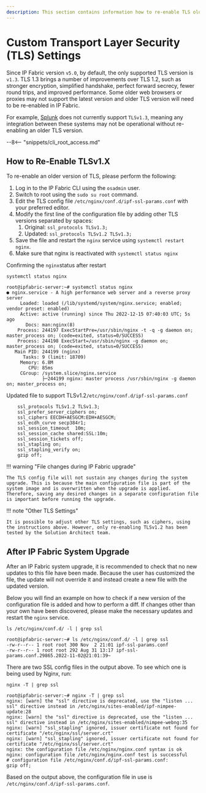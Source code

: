 ```yaml
---
description: This section contains information how to re-enable TLS older than `v1.3`.
---
```


# Custom Transport Layer Security (TLS) Settings

Since IP Fabric version `v5.0`, by default, the only supported TLS version is `v1.3`. TLS 1.3 brings a number of improvements over TLS 1.2, such as stronger encryption, simplified handshake, perfect forward secrecy, fewer round trips, and improved performance. Some older web browsers or proxies may not support the latest version and older TLS version will need to be re-enabled in IP Fabric.

For example, [Splunk](https://docs.splunk.com/Documentation/Splunk/9.0.1/Security/SetyourSSLversion)
does not currently support `TLSv1.3`, meaning any integration between these systems may not be operational without re-enabling an older TLS version.

--8<-- "snippets/cli_root_access.md"

## How to Re-Enable TLSv1.X

To re-enable an older version of TLS, please perform the following:

1. Log in to the IP Fabric CLI using the `osadmin` user.
2. Switch to root using the `sudo su root` command.
3. Edit the TLS config file `/etc/nginx/conf.d/ipf-ssl-params.conf` with your preferred editor.
4. Modify the first line of the configuration file by adding other TLS versions separated by spaces:
   1. Original: `ssl_protocols TLSv1.3;`
   2. Updated: `ssl_protocols TLSv1.2 TLSv1.3;`
5. Save the file and restart the `nginx` service using `systemctl restart nginx`.
6. Make sure that nginx is reactivated with `systemctl status nginx`

Confirming the `nginx`status after restart

```shell
systemctl status nginx
```

```shell
root@ipfabric-server:~# systemctl status nginx
● nginx.service - A high performance web server and a reverse proxy server
     Loaded: loaded (/lib/systemd/system/nginx.service; enabled; vendor preset: enabled)
     Active: active (running) since Thu 2022-12-15 07:40:03 UTC; 5s ago
       Docs: man:nginx(8)
    Process: 244197 ExecStartPre=/usr/sbin/nginx -t -q -g daemon on; master_process on; (code=exited, status=0/SUCCESS)
    Process: 244198 ExecStart=/usr/sbin/nginx -g daemon on; master_process on; (code=exited, status=0/SUCCESS)
   Main PID: 244199 (nginx)
      Tasks: 9 (limit: 18709)
     Memory: 6.8M
        CPU: 85ms
     CGroup: /system.slice/nginx.service
             ├─244199 nginx: master process /usr/sbin/nginx -g daemon on; master_process on;
```


Updated file to support TLSv1.2`/etc/nginx/conf.d/ipf-ssl-params.conf`

```shell
    ssl_protocols TLSv1.2 TLSv1.3;
    ssl_prefer_server_ciphers on;
    ssl_ciphers EECDH+AESGCM:EDH+AESGCM;
    ssl_ecdh_curve secp384r1;
    ssl_session_timeout  10m;
    ssl_session_cache shared:SSL:10m;
    ssl_session_tickets off;
    ssl_stapling on;
    ssl_stapling_verify on;
    gzip off;

```

!!! warning "File changes during IP Fabric upgrade"

    The TLS config file will not sustain any changes during the system upgrade. This is because the main configuration file is part of the system image and is overwritten when the upgrade is applied. Therefore, saving any desired changes in a separate configuration file is important before running the upgrade.

!!! note "Other TLS Settings"

    It is possible to adjust other TLS settings, such as ciphers, using the instructions above. However, only re-enabling TLSv1.2 has been tested by the Solution Architect team.

## After IP Fabric System Upgrade

After an IP Fabric system upgrade, it is recommended to check that no new updates to this file have been made. Because the user has customized the file, the update will not override it and instead create a new file with the updated version.

Below you will find an example on how to check if a new version of the
configuration file is added and how to perform a diff. If changes other than
your own have been discovered, please make the necessary updates and
restart the `nginx` service.

```shell
ls /etc/nginx/conf.d/ -l | grep ssl
```

```shell
root@ipfabric-server:~# ls /etc/nginx/conf.d/ -l | grep ssl
-rw-r--r-- 1 root root 300 Nov  2 21:01 ipf-ssl-params.conf
-rw-r--r-- 1 root root 292 Aug 31 13:17 ipf-ssl-params.conf.29865.2022-11-02@21:01:39~
```

There are two SSL config files in the output above. To see which one is being used by Nginx, run:

```shell
nginx -T | grep ssl
```

```shell
root@ipfabric-server:~# nginx -T | grep ssl
nginx: [warn] the "ssl" directive is deprecated, use the "listen ... ssl" directive instead in /etc/nginx/sites-enabled/ipf-nimpee-update:28
nginx: [warn] the "ssl" directive is deprecated, use the "listen ... ssl" directive instead in /etc/nginx/sites-enabled/nimpee-webng:35
nginx: [warn] "ssl_stapling" ignored, issuer certificate not found for certificate "/etc/nginx/ssl/server.crt"
nginx: [warn] "ssl_stapling" ignored, issuer certificate not found for certificate "/etc/nginx/ssl/server.crt"
nginx: the configuration file /etc/nginx/nginx.conf syntax is ok
nginx: configuration file /etc/nginx/nginx.conf test is successful
# configuration file /etc/nginx/conf.d/ipf-ssl-params.conf:                                                  gzip off;
```

Based on the output above, the configuration file in use is `/etc/nginx/conf.d/ipf-ssl-params.conf`.
